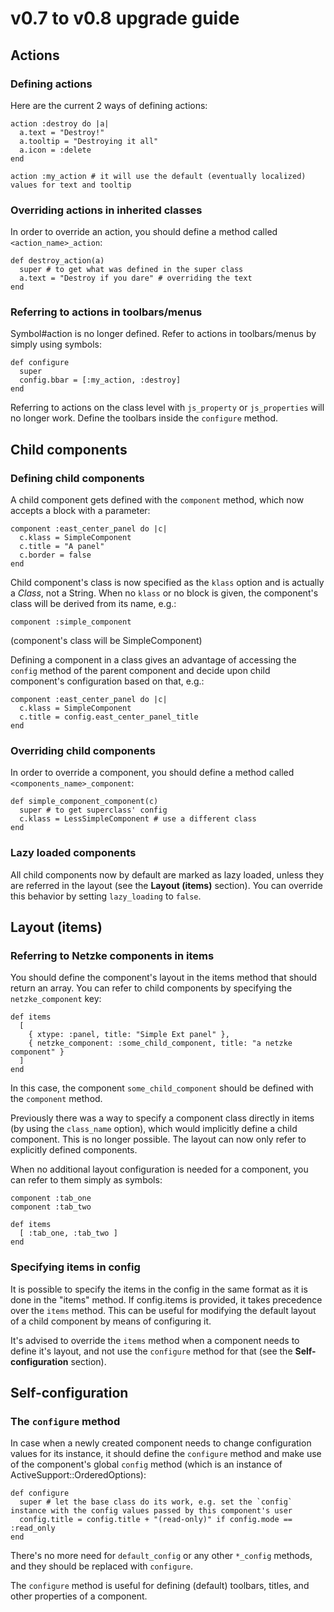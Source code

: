 # v0.7 to v0.8 upgrade guide

## Actions

### Defining actions

Here are the current 2 ways of defining actions:

    action :destroy do |a|
      a.text = "Destroy!"
      a.tooltip = "Destroying it all"
      a.icon = :delete
    end

    action :my_action # it will use the default (eventually localized) values for text and tooltip

### Overriding actions in inherited classes

In order to override an action, you should define a method called `<action_name>_action`:

    def destroy_action(a)
      super # to get what was defined in the super class
      a.text = "Destroy if you dare" # overriding the text
    end

### Referring to actions in toolbars/menus

Symbol#action is no longer defined. Refer to actions in toolbars/menus by simply using symbols:

    def configure
      super
      config.bbar = [:my_action, :destroy]
    end

Referring to actions on the class level with `js_property` or `js_properties` will no longer work. Define the toolbars inside the `configure` method.

## Child components

### Defining child components

A child component gets defined with the `component` method, which now accepts a block with a parameter:

    component :east_center_panel do |c|
      c.klass = SimpleComponent
      c.title = "A panel"
      c.border = false
    end

Child component's class is now specified as the `klass` option and is actually a *Class*, not a String. When no `klass` or no block is given, the component's class will be derived from its name, e.g.:

    component :simple_component

(component's class will be SimpleComponent)

Defining a component in a class gives an advantage of accessing the `config` method of the parent component and decide upon child component's configuration based on that, e.g.:

    component :east_center_panel do |c|
      c.klass = SimpleComponent
      c.title = config.east_center_panel_title
    end

### Overriding child components

In order to override a component, you should define a method called `<components_name>_component`:

    def simple_component_component(c)
      super # to get superclass' config
      c.klass = LessSimpleComponent # use a different class
    end

### Lazy loaded components

All child components now by default are marked as lazy loaded, unless they are referred in the layout (see the **Layout (items)** section). You can override this behavior by setting `lazy_loading` to `false`.

## Layout (items)

### Referring to Netzke components in items

You should define the component's layout in the items method that should return an array. You can refer to child components by specifying the `netzke_component` key:

    def items
      [
        { xtype: :panel, title: "Simple Ext panel" },
        { netzke_component: :some_child_component, title: "a netzke component" }
      ]
    end

In this case, the component `some_child_component` should be defined with the `component` method.

Previously there was a way to specify a component class directly in items (by using the `class_name` option), which would implicitly define a child component. This is no longer possible. The layout can now only refer to explicitly defined components.

When no additional layout configuration is needed for a component, you can refer to them simply as symbols:

    component :tab_one
    component :tab_two

    def items
      [ :tab_one, :tab_two ]
    end

### Specifying items in config

It is possible to specify the items in the config in the same format as it is done in the "items" method. If config.items is provided, it takes precedence over the `items` method. This can be useful for modifying the default layout of a child component by means of configuring it.

It's advised to override the `items` method when a component needs to define it's layout, and not use the `configure` method for that (see the **Self-configuration** section).

## Self-configuration

### The `configure` method

In case when a newly created component needs to change configuration values for its instance, it should define the `configure` method and make use of the component's global `config` method (which is an instance of ActiveSupport::OrderedOptions):

    def configure
      super # let the base class do its work, e.g. set the `config` instance with the config values passed by this component's user
      config.title = config.title + "(read-only)" if config.mode == :read_only
    end

There's no more need for `default_config` or any other `*_config` methods, and they should be replaced with `configure`.

The `configure` method is useful for defining (default) toolbars, titles, and other properties of a component.
